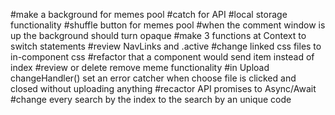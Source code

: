 #make a background for memes pool
#catch for API
#local storage functionality
#shuffle button for memes pool
#when the comment window is up the background should turn opaque
#make 3 functions at Context to switch statements
#review NavLinks and .active
#change linked css files to in-component css
#refactor that a component would send item instead of index 
#review or delete remove meme functionality
#in Upload changeHandler() set an error catcher when choose file is clicked and closed without uploading anything
#recactor API promises to Async/Await
#change every search by the index to the search by an unique code
